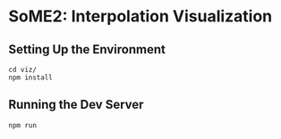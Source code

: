 SoME2: Interpolation Visualization
==================================

Setting Up the Environment
--------------------------

```
cd viz/
npm install
```

Running the Dev Server
----------------------

```
npm run
```
